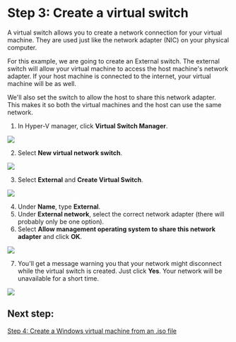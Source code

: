 # Step 3: Create a virtual switch 

A virtual switch allows you to create a network connection for your virtual machine.  They are used just like the network adapter (NIC) on your physical computer.  

For this example, we are going to create an External switch.  The external switch will allow your virtual machine to access the host machine's network adapter.  If your host machine is connected to the internet, your virtual machine will be as well. 
 
We'll also set the switch to allow the host to share this network adapter. This makes it so both the virtual machines and the host can use the same network.

<!-- We should have a userguide for setting up a private network/virtual network -->

1. In Hyper-V manager, click **Virtual Switch Manager**.

  ![](media/virtual_switch_manager1.png)
  
2. Select **New virtual network switch**.

  ![](media/new_switch.png)
  
3. Select **External** and **Create Virtual Switch**.

  ![](media/new_switch_createbutton.png)
  
4. Under **Name**, type **External**.
5. Under **External network**, select the correct network adapter (there will probably only be one option).  
6. Select **Allow management operating system to share this network adapter** and click **OK**. 
  
  ![](media/share_nic.png)  
  
7. You'll get a message warning you that your network might disconnect while the virtual switch is created. Just click **Yes**.  Your network will be unavailable for a short time.
  
  ![](media/network_warning.png)

## Next step: 
[Step 4: Create a Windows virtual machine from an .iso file](walkthrough_create_vm.md)
